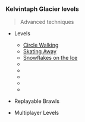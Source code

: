 ### Kelvintaph Glacier levels

> Advanced techniques

+ Levels
    + [Circle Walking](483-Circle_Walking/)
    + [Skating Away](484-Skating_Away/)
    + [Snowflakes on the Ice](485-Snowflakes_on_the_Ice/)
    + [](486-/)
    + [](487-/)
    + [](488-/)
    + [](489-/)
    + [](490-/)

+ Replayable Brawls

+ Multiplayer Levels
